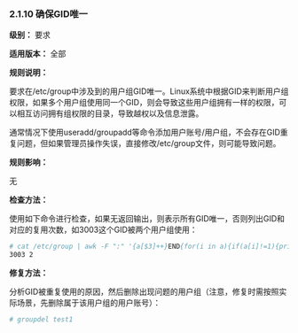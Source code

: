 ### 2.1.10 确保GID唯一

**级别：** 要求

**适用版本：** 全部

**规则说明：** 

要求在/etc/group中涉及到的用户组GID唯一。Linux系统中根据GID来判断用户组权限，如果多个用户组使用同一个GID，则会导致这些用户组拥有一样的权限，可以相互访问拥有组权限的目录，导致越权以及信息泄露。

通常情况下使用useradd/groupadd等命令添加用户账号/用户组，不会存在GID重复问题，但如果管理员操作失误，直接修改/etc/group文件，则可能导致问题。

**规则影响：**

无

**检查方法：**

使用如下命令进行检查，如果无返回输出，则表示所有GID唯一，否则列出GID和对应的复用次数，如3003这个GID被两个用户组使用：

```bash
# cat /etc/group | awk -F ":" '{a[$3]++}END{for(i in a){if(a[i]!=1){print i, a[i]}}}'
3003 2
```

**修复方法：**

分析GID被重复使用的原因，然后删除出现问题的用户组（注意，修复时需按照实际场景，先删除属于该用户组的用户账号）：

```bash
# groupdel test1
```